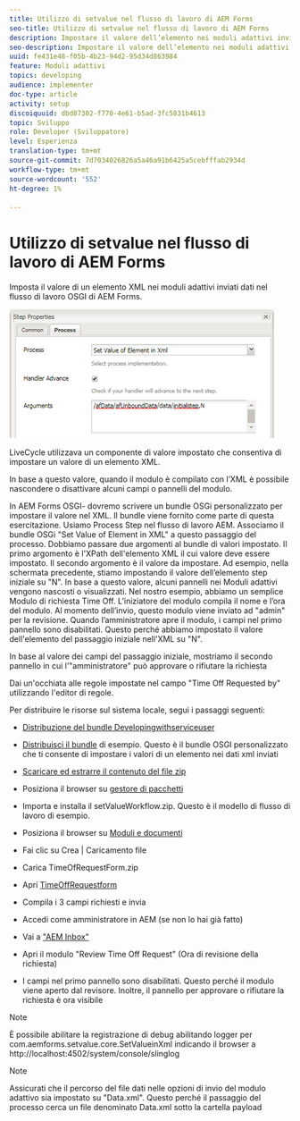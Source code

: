 ```yaml
---
title: Utilizzo di setvalue nel flusso di lavoro di AEM Forms
seo-title: Utilizzo di setvalue nel flusso di lavoro di AEM Forms
description: Impostare il valore dell’elemento nei moduli adattivi inviati dati in AEM Forms OSGI
seo-description: Impostare il valore dell’elemento nei moduli adattivi inviati dati in AEM Forms OSGI
uuid: fe431e48-f05b-4b23-94d2-95d34d863984
feature: Moduli adattivi
topics: developing
audience: implementer
doc-type: article
activity: setup
discoiquuid: dbd87302-f770-4e61-b5ad-3fc5831b4613
topic: Sviluppo
role: Developer (Sviluppatore)
level: Esperienza
translation-type: tm+mt
source-git-commit: 7d7034026826a5a46a91b6425a5cebfffab2934d
workflow-type: tm+mt
source-wordcount: '552'
ht-degree: 1%

---
```



# Utilizzo di setvalue nel flusso di lavoro di AEM Forms

Imposta il valore di un elemento XML nei moduli adattivi inviati dati nel flusso di lavoro OSGI di AEM Forms.

![SetValue](assets/setvalue.png)

LiveCycle utilizzava un componente di valore impostato che consentiva di impostare un valore di un elemento XML.

In base a questo valore, quando il modulo è compilato con l’XML è possibile nascondere o disattivare alcuni campi o pannelli del modulo.

In AEM Forms OSGI- dovremo scrivere un bundle OSGi personalizzato per impostare il valore nel XML. Il bundle viene fornito come parte di questa esercitazione.
Usiamo Process Step nel flusso di lavoro AEM. Associamo il bundle OSGi &quot;Set Value of Element in XML&quot; a questo passaggio del processo.
Dobbiamo passare due argomenti al bundle di valori impostato. Il primo argomento è l&#39;XPath dell&#39;elemento XML il cui valore deve essere impostato. Il secondo argomento è il valore da impostare.
Ad esempio, nella schermata precedente, stiamo impostando il valore dell’elemento step iniziale su &quot;N&quot;.
In base a questo valore, alcuni pannelli nei Moduli adattivi vengono nascosti o visualizzati.
Nel nostro esempio, abbiamo un semplice Modulo di richiesta Time Off. L’iniziatore del modulo compila il nome e l’ora del modulo. Al momento dell’invio, questo modulo viene inviato ad &quot;admin&quot; per la revisione. Quando l’amministratore apre il modulo, i campi nel primo pannello sono disabilitati. Questo perché abbiamo impostato il valore dell&#39;elemento del passaggio iniziale nell&#39;XML su &quot;N&quot;.

In base al valore dei campi del passaggio iniziale, mostriamo il secondo pannello in cui l’&quot;amministratore&quot; può approvare o rifiutare la richiesta

Dai un&#39;occhiata alle regole impostate nel campo &quot;Time Off Requested by&quot; utilizzando l&#39;editor di regole.

Per distribuire le risorse sul sistema locale, segui i passaggi seguenti:

* [Distribuzione del bundle Developingwithserviceuser](/help/forms/assets/common-osgi-bundles/DevelopingWithServiceUser.jar)

* [Distribuisci il bundle](/help/forms/assets/common-osgi-bundles/SetValueApp.core-1.0-SNAPSHOT.jar) di esempio. Questo è il bundle OSGI personalizzato che ti consente di impostare i valori di un elemento nei dati xml inviati

* [Scaricare ed estrarre il contenuto del file zip](assets/setvalueassets.zip)
* Posiziona il browser su [gestore di pacchetti](http://localhost:4502/crx/packmgr/index.jsp)
* Importa e installa il setValueWorkflow.zip. Questo è il modello di flusso di lavoro di esempio.
* Posiziona il browser su [Moduli e documenti](http://localhost:4502/aem/forms.html/content/dam/formsanddocuments)
* Fai clic su Crea | Caricamento file
* Carica TimeOfRequestForm.zip
* Apri [TimeOffRequestform](http://localhost:4502/content/dam/formsanddocuments/timeoffapplication/jcr:content?wcmmode=disabled)
* Compila i 3 campi richiesti e invia
* Accedi come amministratore in AEM (se non lo hai già fatto)
* Vai a [&quot;AEM Inbox&quot;](http://localhost:4502/aem/inbox)
* Apri il modulo &quot;Review Time Off Request&quot; (Ora di revisione della richiesta)
* I campi nel primo pannello sono disabilitati. Questo perché il modulo viene aperto dal revisore. Inoltre, il pannello per approvare o rifiutare la richiesta è ora visibile

>[!NOTE]
>
>È possibile abilitare la registrazione di debug abilitando logger per
>com.aemforms.setvalue.core.SetValueinXml
>indicando il browser a http://localhost:4502/system/console/slinglog

>[!NOTE]
>
>Assicurati che il percorso del file dati nelle opzioni di invio del modulo adattivo sia impostato su &quot;Data.xml&quot;. Questo perché il passaggio del processo cerca un file denominato Data.xml sotto la cartella payload
